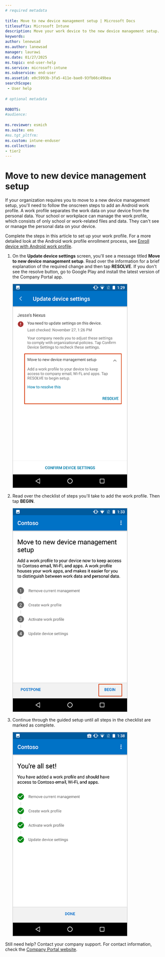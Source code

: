 ```yaml
---
# required metadata

title: Move to new device management setup | Microsoft Docs
titlesuffix: Microsoft Intune
description: Move your work device to the new device management setup.
keywords:
author: lenewsad
ms.author: lanewsad
manager: laurawi
ms.date: 01/27/2025
ms.topic: end-user-help
ms.service: microsoft-intune
ms.subservice: end-user
ms.assetid: e0c5993b-3fa5-411e-bae0-93fb66c49bea
searchScope:
 - User help

# optional metadata

ROBOTS:
#audience:

ms.reviewer: esmich
ms.suite: ems
#ms.tgt_pltfrm:
ms.custom: intune-enduser
ms.collection:
- tier2
---
```

# Move to new device management setup  

If your organization requires you to move to a new device management setup, you'll need to follow the onscreen steps to add an Android work profile. A work profile separates the work data on your device from the personal data. Your school or workplace can manage the work profile, which consists of only school or work-related files and data. They can't see or manage the personal data on your device. 

Complete the steps in this article to set up your work profile. For a more detailed look at the Android work profile enrollment process, see [Enroll device with Android work profile](./enroll-device-android-work-profile.md).  

 1. On the **Update device settings** screen, you'll see a message titled **Move to new device management setup**. Read over the information for a brief explanation of the required change and then tap **RESOLVE**. If you don't see the resolve button, go to Google Play and install the latest version of the Company Portal app.  

    ![The **Update device setting** screen, highlighting the move to new device management setup message.](./media/move-to-new-device-management-setup/intune-company-portal-update-settings.png)  

2. Read over the checklist of steps you'll take to add the work profile. Then tap **BEGIN**. 

    ![The **Move to new device management setup** screen, highlighting the begin button.](./media/move-to-new-device-management-setup/company-portal-unfinished-checklist-2003.png)  

3. Continue through the guided setup until all steps in the checklist are marked as complete.  

    ![The **Move to new device management setup** screen, showing that all steps have been completed.](./media/move-to-new-device-management-setup/company-portal-checklist-2003.png)  

Still need help? Contact your company support. For contact information, check the [Company Portal website](https://go.microsoft.com/fwlink/?linkid=2010980).  
